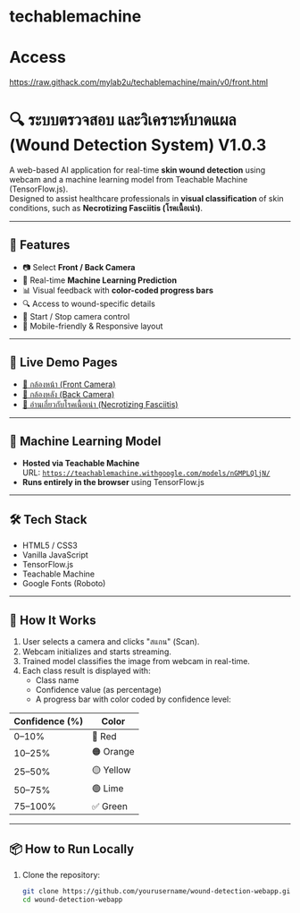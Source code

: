 # techablemachine


# Access
https://raw.githack.com/mylab2u/techablemachine/main/v0/front.html



# 🔍 ระบบตรวจสอบ และวิเคราะห์บาดแผล (Wound Detection System) V1.0.3

A web-based AI application for real-time **skin wound detection** using webcam and a machine learning model from Teachable Machine (TensorFlow.js).  
Designed to assist healthcare professionals in **visual classification** of skin conditions, such as **Necrotizing Fasciitis (โรคเนื้อเน่า)**.

---

## 🌟 Features

- 📷 Select **Front / Back Camera**
- 🧠 Real-time **Machine Learning Prediction**
- 📊 Visual feedback with **color-coded progress bars**
- 🔍 Access to wound-specific details
- 🛑 Start / Stop camera control
- 📱 Mobile-friendly & Responsive layout

---

## 🚀 Live Demo Pages

- [📸 กล้องหน้า (Front Camera)](frontpage3.html)
- [📸 กล้องหลัง (Back Camera)](backpage3.html)
- [🔎 อ่านเกี่ยวกับโรคเนื้อเน่า (Necrotizing Fasciitis)](necrotizing-fasciitis.html)

---

## 🧠 Machine Learning Model

- **Hosted via Teachable Machine**  
  URL: [`https://teachablemachine.withgoogle.com/models/nGMPLQljN/`](https://teachablemachine.withgoogle.com/models/nGMPLQljN/)
- **Runs entirely in the browser** using TensorFlow.js

---

## 🛠️ Tech Stack

- HTML5 / CSS3
- Vanilla JavaScript
- TensorFlow.js
- Teachable Machine
- Google Fonts (Roboto)

---

## 🧪 How It Works

1. User selects a camera and clicks "สแกน" (Scan).
2. Webcam initializes and starts streaming.
3. Trained model classifies the image from webcam in real-time.
4. Each class result is displayed with:
   - Class name
   - Confidence value (as percentage)
   - A progress bar with color coded by confidence level:

| Confidence (%) | Color    |
|----------------|----------|
| 0–10%          | 🔴 Red   |
| 10–25%         | 🟠 Orange|
| 25–50%         | 🟡 Yellow|
| 50–75%         | 🟢 Lime  |
| 75–100%        | ✅ Green |

---

## 📦 How to Run Locally

1. Clone the repository:
   ```bash
   git clone https://github.com/yourusername/wound-detection-webapp.git
   cd wound-detection-webapp
